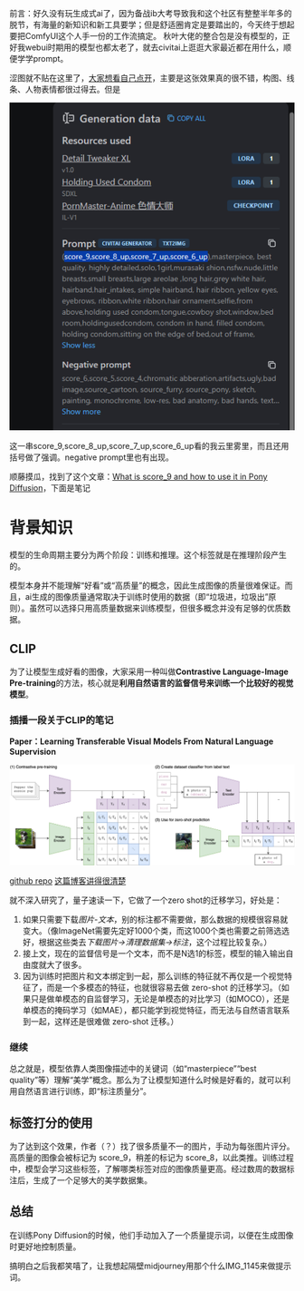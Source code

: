 前言：好久没有玩生成式ai了，因为备战ib大考导致我和这个社区有整整半年多的脱节，有海量的新知识和新工具要学；但是舒适圈肯定是要踏出的，今天终于想起要把ComfyUI这个人手一份的工作流搞定。
秋叶大佬的整合包是没有模型的，正好我webui时期用的模型也都太老了，就去civitai上逛逛大家最近都在用什么，顺便学学prompt。

涩图就不贴在这里了，[大家想看自己点开](https://civitai.com/images/39864984)，主要是这张效果真的很不错，构图、线条、人物表情都很过得去。但是

<img src="https://raw.githubusercontent.com/n3xta/image-hosting/main/img/202411131854773.png"/>

这一串score_9,score_8_up,score_7_up,score_6_up看的我云里雾里，而且还用括号做了强调。negative prompt里也有出现。

顺藤摸瓜，找到了这个文章：[What is score_9 and how to use it in Pony Diffusion](https://civitai.com/articles/4248/what-is-score9-and-how-to-use-it-in-pony-diffusion)，下面是笔记

# 背景知识

模型的生命周期主要分为两个阶段：训练和推理。这个标签就是在推理阶段产生的。

模型本身并不能理解“好看”或“高质量”的概念，因此生成图像的质量很难保证。而且，ai生成的图像质量通常取决于训练时使用的数据（即“垃圾进，垃圾出”原则）。虽然可以选择只用高质量数据来训练模型，但很多概念并没有足够的优质数据。

## CLIP

为了让模型生成好看的图像，大家采用一种叫做**Contrastive Language-Image Pre-training**的方法，核心就是**利用自然语言的监督信号来训练一个比较好的视觉模型**。

### 插播一段关于CLIP的笔记

**Paper：Learning Transferable Visual Models From Natural Language Supervision**

<img src="https://raw.githubusercontent.com/n3xta/image-hosting/main/img/202411131918386.png"/>

[github repo](https://github.com/OpenAI/CLIP)
[这篇博客讲得很清楚](https://blog.csdn.net/h661975/article/details/135116957)

就不深入研究了，量子速读一下，它做了一个zero shot的迁移学习，好处是：
1. 如果只需要下载*图片-文本*，别的标注都不需要做，那么数据的规模很容易就变大。（像ImageNet需要先定好1000个类，而这1000个类也需要之前筛选选好，根据这些类去*下载图片→清理数据集→标注*，这个过程比较复杂。）
2. 接上文，现在的监督信号是一个文本，而不是N选1的标签，模型的输入输出自由度就大了很多。
3. 因为训练时把图片和文本绑定到一起，那么训练的特征就不再仅是一个视觉特征了，而是一个多模态的特征，也就很容易去做 zero-shot 的迁移学习。（如果只是做单模态的自监督学习，无论是单模态的对比学习（如MOCO），还是单模态的掩码学习（如MAE），都只能学到视觉特征，而无法与自然语言联系到一起，这样还是很难做 zero-shot 迁移。）

### 继续

总之就是，模型依靠人类图像描述中的关键词（如“masterpiece”“best quality”等）理解“美学”概念。那么为了让模型知道什么时候是好看的，就可以利用自然语言进行训练，即“标注质量分”。

## 标签打分的使用

为了达到这个效果，作者（？）找了很多质量不一的图片，手动为每张图片评分。高质量的图像会被标记为 score_9，稍差的标记为 score_8，以此类推。训练过程中，模型会学习这些标签，了解哪类标签对应的图像质量更高。经过数周的数据标注后，生成了一个足够大的美学数据集。

## 总结

在训练Pony Diffusion的时候，他们手动加入了一个质量提示词，以便在生成图像时更好地控制质量。

搞明白之后我都笑嘻了，让我想起隔壁midjourney用那个什么IMG_1145来做提示词。